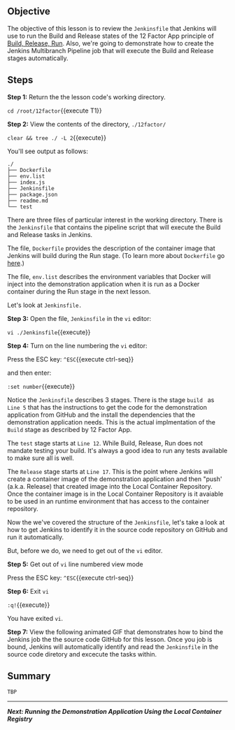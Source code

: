## Objective
The objective of this lesson is to review the `Jenkinsfile` that Jenkins will use to run the Build and Release states of the 12 Factor App principle of [Build, Release, Run](https://12factor.net/build-release-run). Also, we're going to demonstrate how to create the Jenkins Multibranch Pipeline job that will execute the Build and Release stages automatically.

## Steps

**Step 1:** Return the the lesson code's working directory.

`cd /root/12factor`{{execute T1}}

**Step 2:** View the contents of the directory, `./12factor/`

`clear && tree ./ -L 2`{{execute}}

You'll see output as follows:


```
./
├── Dockerfile
├── env.list
├── index.js
├── Jenkinsfile
├── package.json
├── readme.md
└── test

```

There are three files of particular interest in the working directory. There is the `Jenkinsfile` that contains the pipeline script that will execute the Build and Release tasks in Jenkins.

The file, `Dockerfile` provides the description of the container image that Jenkins will build during the Run stage. (To learn more about `Dockerfile` go [here](https://docs.docker.com/engine/reference/builder/).)

The file, `env.list` describes the environment variables that Docker will inject into the demonstration application when it is run as a Docker container during the Run stage in the next lesson.

Let's look at `Jenkinsfile.`

**Step 3:** Open the file, `Jenkinsfile` in the `vi` editor:

`vi ./Jenkinsfile`{{execute}}

**Step 4:** Turn on the line numbering the `vi` editor:

Press the ESC key: `^ESC`{{execute ctrl-seq}}

and then enter:

`:set number`{{execute}}

Notice the `Jenkinsfile` describes 3 stages. There is the stage `build ` as `Line 5` that has the instructions to get the code for the demonstration application from GitHub and the install the dependencies that the demonstration application needs. This is the actual implmentation of the `Build` stage as described by 12 Factor App.

The `test` stage starts at `Line 12`. While Build, Release, Run does not mandate testing your build. It's always a good idea to run any tests available to make sure all is well.

The `Release` stage starts at `Line 17`. This is the point where Jenkins will create a container image of the demonstration application and then "push' (a.k.a. Release) that created image into the Local Container Repository. Once the container image is in the Local Container Repository is it avaiable to be used in an runtime environment that has access to the container repository.

Now the we've covered the structure of the `Jenkinsfile`, let's take a look at how to get Jenkins to identify it in the source code repository on GitHub and run it automatically.

But, before we do, we need to get out of the `vi` editor.

**Step 5:** Get out of `vi` line numbered view mode

Press the ESC key: `^ESC`{{execute ctrl-seq}}

**Step 6:** Exit `vi`

`:q!`{{execute}}

You have exited `vi`.

**Step 7:** View the following animated GIF that demonstrates how to bind the Jenkins job the the source code GitHub for this lesson. Once you job is bound, Jenkins will automatically identify and read the `Jenkinsfile` in the source code diretory and excecute the tasks within.


## Summary

```
TBP

```

---

***Next: Running the Demonstration Application Using the Local Container Registry***




